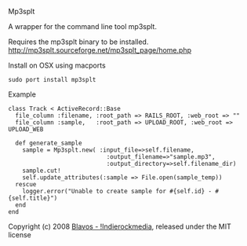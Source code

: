 Mp3splt


A wrapper for the command line tool mp3splt.

Requires the mp3splt binary to be installed. http://mp3splt.sourceforge.net/mp3splt_page/home.php

Install on OSX using macports
```
sudo port install mp3splt
```

Example

```
class Track < ActiveRecord::Base
  file_column :filename, :root_path => RAILS_ROOT, :web_root => ""
  file_column :sample,   :root_path => UPLOAD_ROOT, :web_root => UPLOAD_WEB

  def generate_sample
    sample = Mp3splt.new( :input_file=>self.filename, 
                            :output_filename=>"sample.mp3", 
                            :output_directory=>self.filename_dir)
    sample.cut!
    self.update_attributes(:sample => File.open(sample_temp))
  rescue
    logger.error("Unable to create sample for #{self.id} - #{self.title}")
  end
end
```
Copyright (c) 2008 [Blavos - !Indierockmedia](Jerrod.md), released under the MIT license
